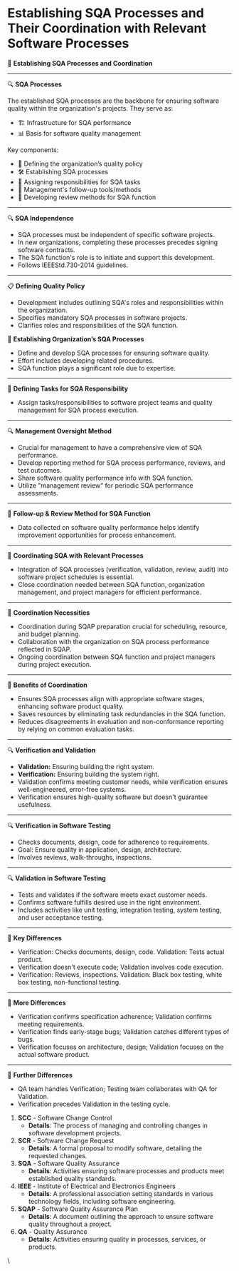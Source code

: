 # Establishing SQA Processes and Their Coordination with Relevant Software Processes

🌟 **Establishing SQA Processes and Coordination**

***

🔍 **SQA Processes**

The established SQA processes are the backbone for ensuring software quality within the organization's projects. They serve as:

* 🏗️ Infrastructure for SQA performance
* 📊 Basis for software quality management

Key components:

* 📜 Defining the organization’s quality policy
* 🛠️ Establishing SQA processes
* 👥 Assigning responsibilities for SQA tasks
* 🧰 Management's follow-up tools/methods
* 🔄 Developing review methods for SQA function

***

🔍 **SQA Independence**

* SQA processes must be independent of specific software projects.
* In new organizations, completing these processes precedes signing software contracts.
* The SQA function's role is to initiate and support this development.
* Follows IEEEStd.730-2014 guidelines.

***

📋 **Defining Quality Policy**

* Development includes outlining SQA's roles and responsibilities within the organization.
* Specifies mandatory SQA processes in software projects.
* Clarifies roles and responsibilities of the SQA function.



🔧 **Establishing Organization’s SQA Processes**

* Define and develop SQA processes for ensuring software quality.
* Effort includes developing related procedures.
* SQA function plays a significant role due to expertise.

***

📝 **Defining Tasks for SQA Responsibility**

* Assign tasks/responsibilities to software project teams and quality management for SQA process execution.

***

🔍 **Management Oversight Method**

* Crucial for management to have a comprehensive view of SQA performance.
* Develop reporting method for SQA process performance, reviews, and test outcomes.
* Share software quality performance info with SQA function.
* Utilize "management review" for periodic SQA performance assessments.

***

🔄 **Follow-up & Review Method for SQA Function**

* Data collected on software quality performance helps identify improvement opportunities for process enhancement.

***

🤝 **Coordinating SQA with Relevant Processes**

* Integration of SQA processes (verification, validation, review, audit) into software project schedules is essential.
* Close coordination needed between SQA function, organization management, and project managers for efficient performance.

***

🔗 **Coordination Necessities**

* Coordination during SQAP preparation crucial for scheduling, resource, and budget planning.
* Collaboration with the organization on SQA process performance reflected in SQAP.
* Ongoing coordination between SQA function and project managers during project execution.

***

🌟 **Benefits of Coordination**

* Ensures SQA processes align with appropriate software stages, enhancing software product quality.
* Saves resources by eliminating task redundancies in the SQA function.
* Reduces disagreements in evaluation and non-conformance reporting by relying on common evaluation tasks.

***

🔍 **Verification and Validation**

* **Validation:** Ensuring building the right system.
* **Verification:** Ensuring building the system right.
* Validation confirms meeting customer needs, while verification ensures well-engineered, error-free systems.
* Verification ensures high-quality software but doesn't guarantee usefulness.

***

🔍 **Verification in Software Testing**

* Checks documents, design, code for adherence to requirements.
* Goal: Ensure quality in application, design, architecture.
* Involves reviews, walk-throughs, inspections.

***

🔍 **Validation in Software Testing**

* Tests and validates if the software meets exact customer needs.
* Confirms software fulfills desired use in the right environment.
* Includes activities like unit testing, integration testing, system testing, and user acceptance testing.

***

🔑 **Key Differences**

* Verification: Checks documents, design, code. Validation: Tests actual product.
* Verification doesn't execute code; Validation involves code execution.
* Verification: Reviews, inspections. Validation: Black box testing, white box testing, non-functional testing.

***

🔑 **More Differences**

* Verification confirms specification adherence; Validation confirms meeting requirements.
* Verification finds early-stage bugs; Validation catches different types of bugs.
* Verification focuses on architecture, design; Validation focuses on the actual software product.

***

🔑 **Further Differences**

* QA team handles Verification; Testing team collaborates with QA for Validation.
* Verification precedes Validation in the testing cycle.

1. **SCC** - Software Change Control
   * **Details**: The process of managing and controlling changes in software development projects.
2. **SCR** - Software Change Request
   * **Details**: A formal proposal to modify software, detailing the requested changes.
3. **SQA** - Software Quality Assurance
   * **Details**: Activities ensuring software processes and products meet established quality standards.
4. **IEEE** - Institute of Electrical and Electronics Engineers
   * **Details**: A professional association setting standards in various technology fields, including software engineering.
5. **SQAP** - Software Quality Assurance Plan
   * **Details**: A document outlining the approach to ensure software quality throughout a project.
6. **QA** - Quality Assurance
   * **Details**: Activities ensuring quality in processes, services, or products.

\


